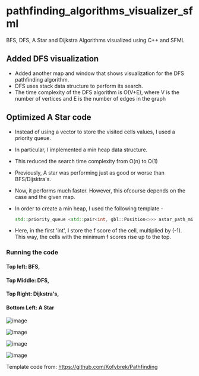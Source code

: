 # pathfinding_algorithms_visualizer_sfml
BFS, DFS, A Star and Dijkstra Algorithms visualized using C++ and SFML

## Added DFS visualization
* Added another map and window that shows visualization for the DFS pathfinding algorithm.
* DFS uses stack data structure to perform its search.
* The time complexity of the DFS algorithm is O(V+E), where V is the number of vertices and E is the number of edges in the graph

## Optimized A Star code
* Instead of using a vector to store the visited cells values, I used a priority queue.
* In particular, I implemented a min heap data structure.
* This reduced the search time complexity from O(n) to O(1)
* Previously, A star was performing just as good or worse than BFS/Dijsktra's.
* Now, it performs much faster. However, this ofcourse depends on the case and the given map.
* In order to create a min heap, I used the following template -

  ```cpp
  std::priority_queue <std::pair<int, gbl::Position<>>> astar_path_minheap;
  ```
  
* Here, in the first 'int', I store the f score of the cell, multiplied by (-1). This way, the cells with the minimum f scores rise up to the top.

### Running the code
#### Top left: BFS, 
#### Top Middle: DFS, 
#### Top Right: Dijkstra's, 
#### Bottom Left: A Star

![image](https://github.com/shrishtinigam/pathfinding_algorithms_visualizer_sfml/assets/72018363/a99d1097-c013-41f2-98c1-e303ac0ad93b)

![image](https://github.com/shrishtinigam/pathfinding_algorithms_visualizer_sfml/assets/72018363/3427ace5-1194-43f9-80b9-855a41ce80a2)

![image](https://github.com/shrishtinigam/pathfinding_algorithms_visualizer_sfml/assets/72018363/8c0338cc-99b0-4add-bcd4-ef0e808e2fe7)

![image](https://github.com/shrishtinigam/pathfinding_algorithms_visualizer_sfml/assets/72018363/b222cdb8-f8db-44bb-afd9-ccb244c224cf)

Template code from: https://github.com/Kofybrek/Pathfinding
